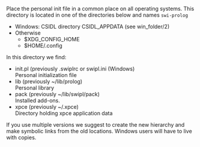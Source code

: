 Place the personal init file in a common place on all operating systems.
This directory is located in one of the directories below and names
`swi-prolog`

 - Windows: CSIDL directory CSIDL_APPDATA (see win_folder/2)
 - Otherwise
   - $XDG_CONFIG_HOME
   - $HOME/.config

 In this directory we find:

 - init.pl (previously .swiplrc or swipl.ini (Windows) <br>
   Personal initialization file
 - lib (previously ~/lib/prolog) <br>
   Personal library
 - pack (previously ~/lib/swipl/pack) <br>
   Installed add-ons.
 - xpce (previously ~/.xpce) <br>
   Directory holding xpce application data

If you use multiple versions we suggest  to create the new hierarchy and
make symbolic links from the old locations.   Windows users will have to
live with copies.
